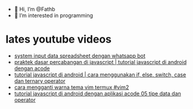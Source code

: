 - 👋 Hi, I’m @Fathb
- 👀 I’m interested in programming

# lates youtube videos
<!-- YOUTUBE:START -->
- [system input data spreadsheet dengan whatsapp bot](https://www.youtube.com/watch?v=b5GwwbGStHc)
- [praktek dasar percabangan di javascript | tutorial javascript di android dengan acode](https://www.youtube.com/watch?v=GwLieS6wmHU)
- [tutorial javascript di android | cara menggunakan if, else, switch, case dan ternary operator](https://www.youtube.com/watch?v=Q7DzwCdWDb8)
- [cara mengganti warna tema vim termux #vim2](https://www.youtube.com/watch?v=dXJNLrXENrg)
- [tutorial javascript di android dengan aplikasi acode 05 tipe data dan operator](https://www.youtube.com/watch?v=LSq1jV7k8jo)
<!-- YOUTUBE:END -->

<!---
Fathb/Fathb is a ✨ special ✨ repository because its `README.md` (this file) appears on your GitHub profile.
You can click the Preview link to take a look at your changes.
--->
